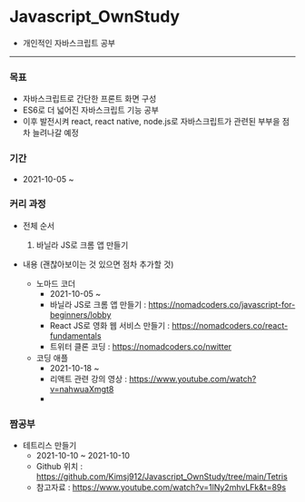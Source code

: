 # Javascript_OwnStudy
- 개인적인 자바스크립트 공부 

<hr>

### 목표
- 자바스크립트로 간단한 프론트 화면 구성
- ES6로 더 넓어진 자바스크립트 기능 공부
- 이후 발전시켜 react, react native, node.js로 자바스크립트가 관련된 부부을 점차 늘려나갈 예정

### 기간
- 2021-10-05 ~

### 커리 과정
- 전체 순서
  1. 바닐라 JS로 크롬 앱 만들기


- 내용 (괜찮아보이는 것 있으면 점차 추가할 것)
  - 노마드 코더
    - 2021-10-05 ~ 
    - 바닐라 JS로 크롬 앱 만들기 : https://nomadcoders.co/javascript-for-beginners/lobby
    - React JS로 영화 웹 서비스 만들기 : https://nomadcoders.co/react-fundamentals
    - 트위터 클론 코딩 : https://nomadcoders.co/nwitter
  - 코딩 애플
    - 2021-10-18 ~ 
    - 리액트 관련 강의 영상 : https://www.youtube.com/watch?v=nahwuaXmgt8
    -  

### 짬공부
- 테트리스 만들기
  - 2021-10-10 ~ 2021-10-10
  - Github 위치 : https://github.com/Kimsj912/Javascript_OwnStudy/tree/main/Tetris
  - 참고자료 : https://www.youtube.com/watch?v=1lNy2mhvLFk&t=89s
